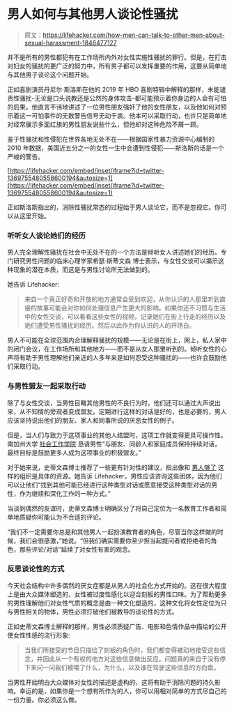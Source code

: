# 男人如何与其他男人谈论性骚扰

> 原文：<https://lifehacker.com/how-men-can-talk-to-other-men-about-sexual-harassment-1846477127>

并不是所有的男性都犯有在工作场所内外对女性实施性骚扰的罪行。但是，在打击对妇女的骚扰的更广泛的努力中，所有男子都可以发挥重要的作用，这要从简单地与其他男子谈论这个问题开始。



正如喜剧演员丹尼尔·斯洛斯在他的 2019 年 HBO 喜剧特辑中解释的那样，未能谴责性骚扰-无论是口头说教还是公然的身体攻击-都可能预示着你身边的人会有可怕的后果。他直言不讳地讲述了一位男性朋友强奸了他的女性朋友，以及他如何对预示着这一可怕事件的无数警告信号无动于衷。他本可以采取行动，也许只是简单地对经常展示多面红旗的男性朋友说些什么，但他却对这种危险不屑一顾。

鉴于性骚扰和性侵犯在世界各地无处不在——根据国家性暴力资源中心编制的 2010 年数据，美国近五分之一的女性一生中会遭到性侵犯——斯洛斯的话是一个严峻的警告。

 [https://lifehacker.com/embed/inset/iframe?id=twitter-1369755480558600194&autosize=1](https://lifehacker.com/embed/inset/iframe?id=twitter-1369755480558600194&autosize=1) 

正如斯洛斯指出的，消除性骚扰常态的过程始于男人谈论它，而不是忽视它。你可以从这里开始。

### 听听女人谈论她们的经历

男人完全理解性骚扰在社会中无处不在的一个方法是倾听女人讲述她们的经历。专门研究男性问题的临床心理学家希瑟·斯蒂文森 博士表示，与女性交谈可以揭示这种现象的潜在本质，而这是与男性讨论所无法做到的。

她告诉 Lifehacker:

> 来自一个真正好奇和开放的地方通常会受到欢迎，从你认识的人那里听到直接的故事可能会对你如何处理信息产生更大的影响。如果你还不习惯与生活中的女性交谈，可以看看这些女性的视频，记录她们在街上行走的经历以及她们遭受男性骚扰的经历。然后以此作为你认识的人的开场白。

男人不可能在全球范围内合理解释骚扰的规模——无论是在街上，网上，私人家中的闭门会议，在工作场所和其他地方——而不是从女人那里听到的。倾听女性的心声将有助于男性理解他们亲近的人多年来是如何忍受这种骚扰的——也许会鼓励他们采取行动。

### 与男性盟友一起采取行动

除了与女性交谈，当男性目睹其他男性的不良行为时，他们还可以通过大声说出来，从不知情的旁观者变成盟友。定期进行这样的对话是好的，也是必要的，男人应该坚持说出他们的朋友、家人和同事所说的厌恶女性的例子。

但是，当人们与致力于这项事业的其他人结盟时，这项工作就变得更具可操作性。南加州大学 [社会工作学院](https://dworakpeck.usc.edu/news/5-things-men-can-do-to-help-end-sexual-harassment-and-assault) 恳请男性“与朋友、同龄人和家庭成员保持持续对话，最终目标是鼓励更多人成为这项事业的积极盟友。”

对于她来说，史蒂文森博士推荐了一些更有针对性的建议，指出像和 [男人够了](https://manenough.com/) 这样的组织是具体的资源。她告诉 Lifehacker，男性应该咨询这些团体，因为他们可以让他们“找到其他可能已经进行这种类型对话或愿意接受这种类型对话的男性，作为继续和深化工作的一种方式。”

当谈到偶然的友谊时，史蒂文森博士明确区分了将自己定位为一名教育工作者和简单地质疑你可能认为不合适的评论。

“我们不一定需要你总是和其他男人一起扮演教育者的角色，尽管当你这样做的时候，我们会很感激，”她说。“但我们确实需要你至少担当起提问者或拒绝者的角色，那些评论/对话”延续了对女性有害的观念。

### 反思谈论性的方式

今天社会结构中许多偶然的厌女症都是从男人的社会化方式开始的。这在很大程度上是由大众媒体塑造的，女性被过度性感化以迎合刻板的男性口味。为了帮助更多的男性理解他们对女性气质的概念是由一种文化塑造的，这种文化将女性定位为只与男性相关的物体，男性必须打破他们被教导的谈论性的方式。

正如史蒂文森博士解释的那样，男性必须质疑广告、电影和色情作品中描绘的公开使女性性感的流行形象:

> 当我们所接受的节目只描绘了刻板的角色时，我们都变得被动地接受这些信念，并因此从一个有权的地方对这些信息做出反应。问题真的来自于没有停下来问一问我们被喂了什么，为什么，以及谁在驾驶这些信息的方向盘。

当男性开始明白大众媒体对女性的描述是虚构的，这将有助于消除问题的持久影响。幸运的是，如果你是一个想有所作为的人，你可以用相对简单的方式尽自己的一份力量。你必须这么做。